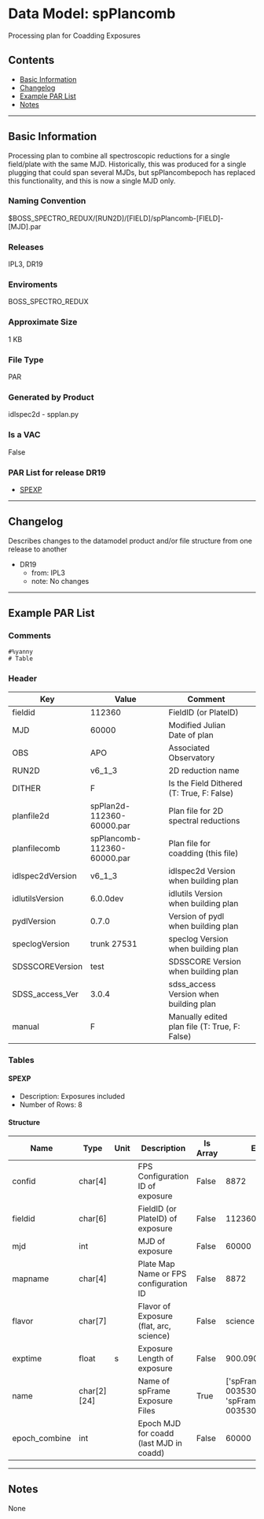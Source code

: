 # Data Model: spPlancomb


Processing plan for Coadding Exposures


## Contents
- [Basic Information](#basic-information)
- [Changelog](#changelog)
- [Example PAR List](#example-par-list)
- [Notes](#notes)

---

## Basic Information
Processing plan to combine all spectroscopic reductions for a single field/plate with the same MJD. Historically, this was produced for a single plugging that could span several MJDs, but spPlancombepoch has replaced this functionality, and this is now a single MJD only.

### Naming Convention
$BOSS_SPECTRO_REDUX/[RUN2D]/[FIELD]/spPlancomb-[FIELD]-[MJD].par

### Releases
IPL3, DR19

### Enviroments
BOSS_SPECTRO_REDUX

### Approximate Size
1 KB

### File Type
PAR

### Generated by Product
idlspec2d - spplan.py

### Is a VAC
False

### PAR List for release DR19
  - [SPEXP](#SPEXP)

---

## Changelog
Describes changes to the datamodel product and/or file structure from one release to another
 - DR19
   - from: IPL3
   - note: No changes

---
## Example PAR List
### Comments
```
#%yanny
# Table
```

### Header

Key | Value | Comment | |
| --- | --- | --- | --- |
| fieldid | 112360 | FieldID (or PlateID) |
| MJD | 60000 | Modified Julian Date of plan |
| OBS | APO | Associated Observatory |
| RUN2D | v6_1_3 | 2D reduction name |
| DITHER | F | Is the Field Dithered (T: True, F: False) |
| planfile2d | spPlan2d-112360-60000.par | Plan file for 2D spectral reductions |
| planfilecomb | spPlancomb-112360-60000.par | Plan file for coadding (this file) |
| idlspec2dVersion | v6_1_3 | idlspec2d Version when building plan |
| idlutilsVersion | 6.0.0dev | idlutils Version when building plan |
| pydlVersion | 0.7.0 | Version of pydl when building plan |
| speclogVersion | trunk 27531 | speclog Version when building plan |
| SDSSCOREVersion | test | SDSSCORE Version when building plan |
| SDSS_access_Ver | 3.0.4 | sdss_access Version when building plan |
| manual | F | Manually edited plan file (T: True, F: False) |


### Tables


#### SPEXP
- Description: Exposures included
- Number of Rows: 8

#### Structure
Name | Type | Unit | Description | Is Array | Example |
| --- | --- | --- | --- | --- | --- |
 | confid | char[4] |  | FPS Configuration ID of exposure | False | 8872 |
 | fieldid | char[6] |  | FieldID (or PlateID) of exposure | False | 112360 |
 | mjd | int |  | MJD of exposure | False | 60000 |
 | mapname | char[4] |  | Plate Map Name or FPS configuration ID | False | 8872 |
 | flavor | char[7] |  | Flavor of Exposure (flat, arc, science) | False | science |
 | exptime | float | s | Exposure Length of exposure | False | 900.0900268554688 |
 | name | char[2][24] |  | Name of spFrame Exposure Files | True | ['spFrame-b1-00353048.fits', 'spFrame-r1-00353048.fits'] |
 | epoch_combine | int |  | Epoch MJD for coadd (last MJD in coadd) | False | 60000 |


---
## Notes
None